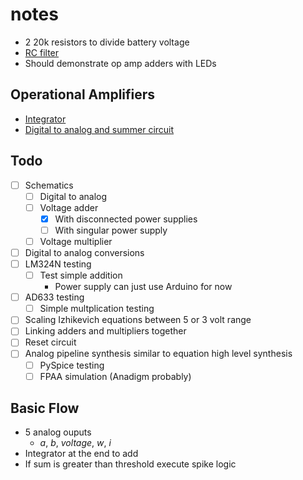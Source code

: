 # notes

- 2 20k resistors to divide battery voltage
- [RC filter](https://www.electronics-tutorials.ws/filter/filter_2.html)
- Should demonstrate op amp adders with LEDs

## Operational Amplifiers

- [Integrator](https://www.electronics-tutorials.ws/opamp/opamp_6.html)
- [Digital to analog and summer circuit](https://www.electronics-tutorials.ws/opamp/opamp_4.html)

## Todo

- [ ] Schematics
  - [ ] Digital to analog
  - [ ] Voltage adder
    - [x] With disconnected power supplies
    - [ ] With singular power supply
  - [ ] Voltage multiplier
- [ ] Digital to analog conversions
- [ ] LM324N testing
  - [ ] Test simple addition
    - Power supply can just use Arduino for now
- [ ] AD633 testing
  - [ ] Simple multplication testing
- [ ] Scaling Izhikevich equations between 5 or 3 volt range
- [ ] Linking adders and multipliers together
- [ ] Reset circuit
- [ ] Analog pipeline synthesis similar to equation high level synthesis
  - [ ] PySpice testing
  - [ ] FPAA simulation (Anadigm probably)

## Basic Flow

- 5 analog ouputs
  - $a$, $b$, $voltage$, $w$, $i$
- Integrator at the end to add
- If sum is greater than threshold execute spike logic
